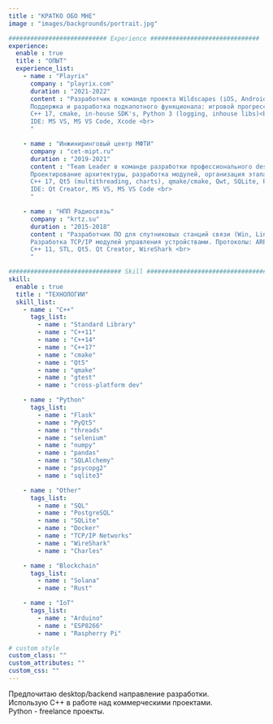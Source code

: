 ```yaml
---
title : "КРАТКО ОБО МНЕ"
image : "images/backgrounds/portrait.jpg"

########################### Experience ##############################
experience:
  enable : true
  title : "ОПЫТ"
  experience_list:
    - name : "Playrix"
      company : "playrix.com"
      duration : "2021-2022"
      content : "Разработчик в команде проекта Wildscapes (iOS, Android, Win).<br>
      Поддержка и разработка подкапотного функционала: игровой прогресс, телеметрия. Интеграция и обновление SDK. <br>
      C++ 17, cmake, in-house SDK's, Python 3 (logging, inhouse libs)<br>
      IDE: MS VS, MS VS Code, Xcode <br>
      "

    - name : "Инжиниринговый центр МФТИ"
      company : "cet-mipt.ru"
      duration : "2019-2021"
      content : "Team Leader в команде разработки профессионального desktop-приложения для проектирования и оптимизации нефтегазовых месторождений. <br>
      Проектирование архитектуры, разработка модулей, организация этапа QA, настройка CI и Jira, проведение Demo. <br>
      C++ 17, Qt5 (multithreading, charts), qmake/cmake, Qwt, SQLite, Python 3 (threads, logging). <br>
      IDE: Qt Creator, MS VS, MS VS Code <br>
      "

    - name : "НПП Радиосвязь"
      company : "krtz.su"
      duration : "2015-2018"
      content : "Разработчик ПО для спутниковых станций связи (Win, Linux). <br>
      Разработка TCP/IP модулей управления устройствами. Протоколы: ARP, Telnet, SNMP, др. проприетарные. Обновление legacy модулей.<br>
      C++ 11, STL, Qt5. Qt Creator, WireShark <br>
      "

############################### Skill #################################
skill:
  enable : true
  title : "ТЕХНОЛОГИИ"
  skill_list:
    - name : "C++"
      tags_list:
        - name : "Standard Library"
        - name : "C++11"
        - name : "C++14"
        - name : "C++17"
        - name : "cmake"
        - name : "Qt5"
        - name : "qmake"
        - name : "gtest"
        - name : "cross-platform dev"

    - name : "Python"
      tags_list:
        - name : "Flask"
        - name : "PyQt5"
        - name : "threads"
        - name : "selenium"
        - name : "numpy"
        - name : "pandas"
        - name : "SQLAlchemy"
        - name : "psycopg2"
        - name : "sqlite3"

    - name : "Other"
      tags_list:
        - name : "SQL"
        - name : "PostgreSQL"
        - name : "SQLite"
        - name : "Docker"
        - name : "TCP/IP Networks"
        - name : "WireShark"
        - name : "Charles"

    - name : "Blockchain"
      tags_list:
        - name : "Solana"
        - name : "Rust"

    - name : "IoT"
      tags_list:
        - name : "Arduino"
        - name : "ESP8266"
        - name : "Raspherry Pi"

# custom style
custom_class: "" 
custom_attributes: "" 
custom_css: ""
---
```


Предпочитаю desktop/backend направление разработки. <br>
Использую С++ в работе над коммерческими проектами. <br>
Python - freelance проекты.